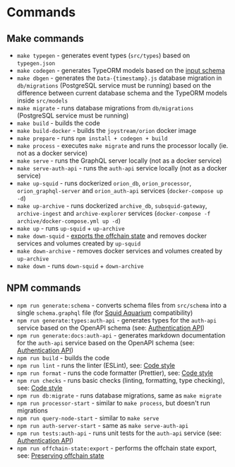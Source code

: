 # Commands

## Make commands
- `make typegen` - generates event types (`src/types`) based on `typegen.json`
- `make codegen` - generates TypeORM models based on the [input schema](#input-schema)
- `make dbgen` - generates the `Data-{timestamp}.js` database migration in `db/migrations` (PostgreSQL service must be running) based on the difference between current database schema and the TypeORM models inside `src/models`
- `make migrate` - runs database migrations from `db/migrations` (PostgreSQL service must be running)
- `make build` - builds the code
- `make build-docker` - builds the `joystream/orion` docker image
- `make prepare` - runs `npm install + codegen + build`
- `make process` - executes `make migrate` and runs the processor locally (ie. not as a docker service)
- `make serve` - runs the GraphQL server locally (not as a docker service)
- `make serve-auth-api` - runs the `auth-api` service locally (not as a docker service)
- `make up-squid` - runs dockerized `orion_db`, `orion_processor`, `orion_graphql-server` and `orion_auth-api` services (`docker-compose up -d`)
- `make up-archive` - runs dockerized `archive_db`, `subsquid-gateway`, `archive-ingest` and `archive-explorer` services (`docker-compose -f archive/docker-compose.yml up -d`)
- `make up` - runs `up-squid` + `up-archive`
- `make down-squid` - [exports the offchain state](./tutorials/preserving-offchain-state.md) and removes docker services and volumes created by `up-squid`
- `make down-archive` - removes docker services and volumes created by `up-archive`
- `make down` - runs `down-squid` + `down-archive`

## NPM commands
- `npm run generate:schema` - converts schema files from `src/schema` into a single `schema.graphql` file (for [Squid Aquarium](https://docs.subsquid.io/deploy-squid/quickstart/) compatibility)
- `npm run generate:types:auth-api` - generates types for the `auth-api` service based on the OpenAPI schema (see: [Authentication API](./tutorials/authentication-api.md))
- `npm run generate:docs:auth-api` - generates markdown documentation for the `auth-api` service based on the OpenAPI schema (see: [Authentication API](./tutorials/authentication-api.md))
- `npm run build` - builds the code
- `npm run lint` - runs the linter (ESLint), see: [Code style](./code-style.md)
- `npm run format` - runs the code formatter (Prettier), see: [Code style](./code-style.md)
- `npm run checks` - runs basic checks (linting, formatting, type checking), see: [Code style](./code-style.md)
- `npm run db:migrate` - runs database migrations, same as `make migrate`
- `npm run processor-start` - similar to `make process`, but doesn't run migrations
- `npm run query-node-start` - similar to `make serve`
- `npm run auth-server-start` - same as `make serve-auth-api`
- `npm run tests:auth-api` - runs unit tests for the `auth-api` service (see: [Authentication API](./tutorials/authentication-api.md))
- `npm run offchain-state:export` - performs the offchain state export, see: [Preserving offchain state](./tutorials/preserving-offchain-state.md)